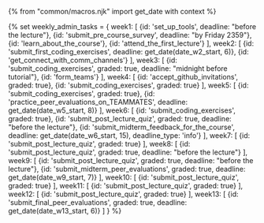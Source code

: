 {% from "common/macros.njk" import get_date with context %}

{% set weekly_admin_tasks = {
week1: [
  {id: 'set_up_tools', deadline: "before the lecture"},
  {id: 'submit_pre_course_survey', deadline: "by Friday 2359"},
  {id: 'learn_about_the_course'},
  {id: 'attend_the_first_lecture'}
],
week2: [
  {id: 'submit_first_coding_exercises', deadline: get_date(date_w2_start, 6)},
  {id: 'get_connect_with_comm_channels'}
],
week3: [
  {id: 'submit_coding_exercises', graded: true, deadline: "midnight before tutorial"},
  {id: 'form_teams'}
],
week4: [
  {id: 'accept_github_invitations', graded: true},
  {id: 'submit_coding_exercises', graded: true}
],
week5: [
  {id: 'submit_coding_exercises', graded: true},
  {id: 'practice_peer_evaluations_on_TEAMMATES', deadline: get_date(date_w5_start, 8)}
],
week6: [
  {id: 'submit_coding_exercises', graded: true},
  {id: 'submit_post_lecture_quiz', graded: true, deadline: "before the lecture"},
  {id: 'submit_midterm_feedback_for_the_course', deadline: get_date(date_w6_start, 15), deadline_type: 'info'}
],
week7: [
  {id: 'submit_post_lecture_quiz', graded: true}
],
week8: [
  {id: 'submit_post_lecture_quiz', graded: true, deadline: "before the lecture"}
],
week9: [
  {id: 'submit_post_lecture_quiz', graded: true, deadline: "before the lecture"},
  {id: 'submit_midterm_peer_evaluations', graded: true, deadline: get_date(date_w9_start, 7)}
],
week10: [
  {id: 'submit_post_lecture_quiz', graded: true}
],
week11: [
  {id: 'submit_post_lecture_quiz', graded: true}
],
week12: [
  {id: 'submit_post_lecture_quiz', graded: true}
],
week13: [
  {id: 'submit_final_peer_evaluations', graded: true, deadline: get_date(date_w13_start, 6)}
]
} %}

